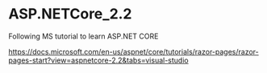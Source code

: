 # ASP.NETCore_2.2
Following MS tutorial to learn ASP.NET CORE

https://docs.microsoft.com/en-us/aspnet/core/tutorials/razor-pages/razor-pages-start?view=aspnetcore-2.2&tabs=visual-studio
